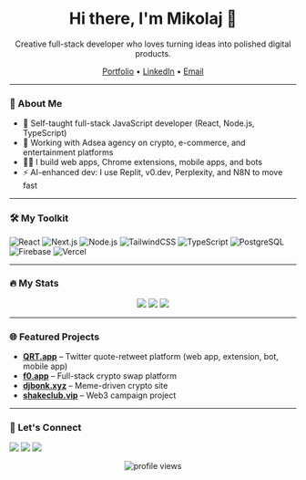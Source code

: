 <div align="center">
  <h1>Hi there, I'm Mikolaj 👋</h1>
  <p>Creative full-stack developer who loves turning ideas into polished digital products.</p>
  <p>
    <a href="https://qrt.app">Portfolio</a> • 
    <a href="https://linkedin.com/in/miko-zag">LinkedIn</a> • 
    <a href="mailto:soberfm@gmail.com">Email</a>
  </p>
</div>

---

### 🚀 About Me
- 🧠 Self-taught full-stack JavaScript developer (React, Node.js, TypeScript)
- 🔧 Working with Adsea agency on crypto, e-commerce, and entertainment platforms
- 🧑‍💻 I build web apps, Chrome extensions, mobile apps, and bots
- ⚡ AI-enhanced dev: I use Replit, v0.dev, Perplexity, and N8N to move fast

---

### 🛠️ My Toolkit
![React](https://img.shields.io/badge/-React-61DAFB?logo=react&logoColor=white&style=flat)
![Next.js](https://img.shields.io/badge/-Next.js-000000?logo=next.js&logoColor=white&style=flat)
![Node.js](https://img.shields.io/badge/-Node.js-339933?logo=node.js&logoColor=white&style=flat)
![TailwindCSS](https://img.shields.io/badge/-TailwindCSS-38B2AC?logo=tailwind-css&logoColor=white&style=flat)
![TypeScript](https://img.shields.io/badge/-TypeScript-3178C6?logo=typescript&logoColor=white&style=flat)
![PostgreSQL](https://img.shields.io/badge/-PostgreSQL-4169E1?logo=postgresql&logoColor=white&style=flat)
![Firebase](https://img.shields.io/badge/-Firebase-FFCA28?logo=firebase&logoColor=white&style=flat)
![Vercel](https://img.shields.io/badge/-Vercel-000000?logo=vercel&logoColor=white&style=flat)

---

### 🔥 My Stats
<p align="center">
<img src="https://github-readme-stats.vercel.app/api?username=MikoZagrodzki&theme=shadow_blue&hide_border=false&include_all_commits=true&count_private=true"/>
<img src="https://nirzak-streak-stats.vercel.app/?user=MikoZagrodzki&theme=shadow_blue&hide_border=false"/>
<img src="https://github-readme-stats.vercel.app/api/top-langs/?username=MikoZagrodzki&theme=shadow_blue&hide_border=false&include_all_commits=true&count_private=true&layout=compact)"/>
</p>

---

### 🌐 Featured Projects
- **[QRT.app](https://qrt.app)** – Twitter quote-retweet platform (web app, extension, bot, mobile app)
- **[f0.app](https://f0.app)** – Full-stack crypto swap platform
- **[djbonk.xyz](https://djbonk-kappa.vercel.app)** – Meme-driven crypto site
- **[shakeclub.vip](https://shake-website.vercel.app
)** – Web3 campaign project

---

### 🤝 Let's Connect
<a href="https://linkedin.com/in/miko-zag"><img src="https://img.shields.io/badge/-LinkedIn-blue?logo=linkedin&logoColor=white" /></a>
<a href="mailto:soberfm@gmail.com"><img src="https://img.shields.io/badge/-Email-red?logo=gmail&logoColor=white" /></a>
<a href="https://qrt.app"><img src="https://img.shields.io/badge/-Portfolio-000?logo=vercel&logoColor=white" /></a>

<p align="center">
  <img src="https://komarev.com/ghpvc/?username=MikoZagrodzki&label=Profile%20views&color=0e75b6&style=flat" alt="profile views" />
</p>
